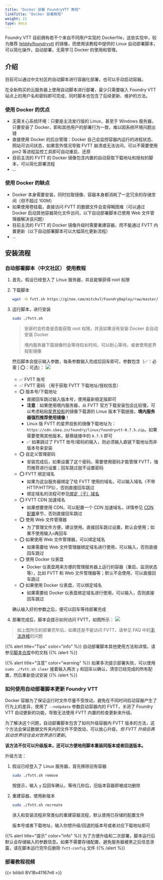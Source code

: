 ```yaml
---
title: "Docker 部署 FoundryVTT 教程"
linkTitle: "Docker 部署教程"
weight: 21
type: docs
---
```


Foundry VTT 目前拥有若干个来自不同用户实现的 Dockerfile，这些实现中，较为推荐 [felddy/foundryvtt](https://github.com/felddy/foundryvtt-docker) 的镜像，而使用该教程中提供的 Linux 自动部署脚本，可以简化操作，自动部署，无需学习 Docker 的使用和管理。

## 介绍

目前可以通过中文社区的自动脚本进行容器化部署，也可以手动启动容器。

在全新购买的云服务器上使用自动脚本进行部署，最少只需要输入 Foundry VTT 站点上的用户名和密码即可完成，同时脚本也包含了后续更新、维护的方法。

### 使用 Docker 的优点
- 无需关心系统环境：只要是主流发行版的 Linux，甚至于 Windows 服务器，只要安装了 Docker，即和其他用户的部署行为一致，难以因系统环境问题出错
- 直接使用 Docker 的后台管理：Docker 自己会监控容器内运行的进程状态、网站可访问状态，如果意外情况导致 FVTT 崩溃或无法访问，可以不需要使用 pm2 等进程监控工具即可自动重启、还原
- 目前主流的 FVTT 的 Docker 镜像包含内置的自动获取下载地址和授权的脚本，可以简化部署流程
- ...

### 使用 Docker 的缺点
- Docker 本身需要安装，同时拉取镜像、容器本身都消耗了一定冗余的存储空间（但不超过 100M）
- 如果使用卷挂载，直接访问 FVTT 的数据文件会变得略困难（可以通过 Docker 启动其他容器简化文件访问，以下自动部署脚本已使用 Web 文件管理器解决该问题）
- 目前主流的 FVTT 的 Docker 镜像升级时需要重建容器，而不能通过 FVTT 内置更新（以下自动部署脚本可以大幅简化更新流程）
- ...

## 安装流程

### 自动部署脚本（中文社区） 使用教程
1. 首先，假设已经登入了 Linux 服务器，并且能够获得 root 权限
2. 下载脚本
    ```bash
    wget -O fvtt.sh https://gitee.com/mitchx7/FoundryDeploy/raw/master/fvtt.sh && sudo chmod +x fvtt.sh
    ```
3. 运行脚本，进行安装
    ```bash
    sudo ./fvtt.sh
    ```
    > 安装时会检查是否能获取 root 权限，并且如果没有安装 Docker 会自动安装 Docker
    > 
    > 境内服务器下载镜像时会等待较长时间，可以耐心等待，或者使用星界投影镜像

    然后脚本会提示输入参数，每条参数输入完成后回车即可，参数包含（✅：必需 | ⭕：可选）：
    ![](/images/deployment/docker-script-input.png)
    - ✅ FVTT 账号
    - ✅ FVTT 密码 （用于获取 FVTT 下载地址/授权信息）
    - ⭕ 版本号/下载地址
        - 直接回车跳过输入版本号，使用最新稳定版即可
        - **注意**：如果使用境内服务器，从 FVTT 官方下载安装包会比较慢，可以考虑粘贴[星界投影](../../../modules/#如何使用国内镜像解决系统和-mod-难以安装的问题)的镜像下载源的 Linux 版本下载链接。**境内服务器强烈推荐使用镜像**！
        - Linux 版 FVTT 的星界投影的镜像下载地址为：`https://cdn.sbea.in/foundry/linux/foundryvtt-0.7.5.zip`。如果需要使用其他版本，替换链接中的 `0.7.5` 即可
        - ✅ 如果跳过了 FVTT 账号/密码的输入，则必须输入直链下载地址而非版本号来安装
    - ⭕ 自定义管理密码
        - 安装完成后，如果设置了这个密码，需要使用密码才能管理 FVTT，强烈推荐进行设置；回车跳过就不设置密码
    - ⭕ FVTT 绑定域名
        - 如果为这台服务器绑定了给 FVTT 使用的域名，可以输入域名（不带 HTTP/HTTPS），否则直接回车跳过
        - 绑定域名的流程可参见[绑定（子）域名](../domain-name/#绑定子域名)
    - ⭕ FVTT CDN 加速域名
        - 如果想要使用 CDN，可以配置一个 CDN 加速域名，详情参见 [CDN 配置](../cdn)章节，否则直接回车跳过
    - ⭕ 使用 Web 文件管理器
        - 为了管理文件方便，建议使用。直接回车跳过设置，默认会使用；如果不使用输入`n`再回车
    - ⭕ 如果使用 Web 文件管理器，可以绑定域名
        - 如果需要给 Web 文件管理器绑定域名进行使用，可以输入，否则直接回车跳过
    - ⭕ 使用 Docker 仪表盘
        - Docker 仪表盘用来方便的管理服务器上运行的容器（重启、监测状态等），比如 FVTT 和 Web 文件管理器等；默认不会使用，可以直接回车跳过
    - ⭕ 如果使用 Docker 仪表盘，可以绑定域名
        - 如果需要给 Docker 仪表盘绑定域名进行使用，可以输入，否则直接回车跳过

    确认输入好的参数之后，便可以回车等待部署完成

4. 部署完成后，脚本会提示如何访问 FVTT，如图所示：
![](/images/deployment/docker-script-result.png)

> 如上图所示的部署完毕后，如果还是不能访问 FVTT，请参见 FAQ 中的[无法连接](../../../tutorial/faq#为什么显示安装成功后仍然无法连接-foundryvtt)的问题

{{% alert title="Tips" color="info" %}}
自动部署脚本其他使用方法和详情，请参见[脚本仓库](https://github.com/fvtt-cn/FoundryDeploy)中的文档
{{% /alert %}}

{{% alert title="注意" color="warning" %}}
如果多次提示部署失败，可以使用 `sudo ./fvtt.sh clear` 接着输入两次 `y` 和回车以确认，清空已经完成的所有配置，然后重新尝试安装
{{% /alert %}}

### 如何使用自动部署脚本更新 Foundry VTT
Docker 容器为了保证运行时文件尽量不受改动，避免在不同时间启动容器产生了行为上的差异，使用了 `--noUpdate` 参数启动容器内的 FVTT，关闭了 Foundry VTT 自动更新的功能，导致无法使用 FVTT 内置的检查更新来升级。

为了解决这个问题，自动部署脚本包含了如何升级容器内 FVTT 版本的方法，这个方法会保证数据文件夹内的文件不受改动，可以放心升级，*但 FVTT 升级后再启动世界往往会对世界进行更新*。

**该方法不仅可以升级版本，还可以方便地用脚本重装同版本或者回退版本。**

升级方法：
1. 假设已经登入了 Linux 服务器，首先移除旧有容器
    ```bash
    sudo ./fvtt.sh remove
    ```
    按提示，输入 `y` 后回车确认，等待几秒后，旧版本容器即被成功删除

2. 重建容器，使用新版本
    ```bash
    sudo ./fvtt.sh recreate
    ```
    进入和安装流程非常类似的重建容器流程，默认使用已存储的配置文件

    版本号或者下载地址，输入你想升级/回退的版本号或者对应下载地址即可

{{% alert title="提示" color="info" %}}
为了方便升级和二次部署，脚本运行后默认会存储输入的参数信息。如果不需要存储配置，避免服务器被黑之后信息泄露，请在脚本运行完毕后删除 `fvtt-config` 文件
{{% /alert %}}

### 部署教程视频

{{< bilibili BV1Bv41167n6 >}}
